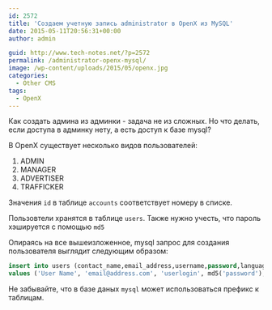 ```yaml
---
id: 2572
title: 'Создаем учетную запись administrator в OpenX из MySQL'
date: 2015-05-11T20:56:31+00:00
author: admin

guid: http://www.tech-notes.net/?p=2572
permalink: /administrator-openx-mysql/
image: /wp-content/uploads/2015/05/openx.jpg
categories:
  - Other CMS
tags:
  - OpenX
---
```

Как создать админа из админки - задача не из сложных. Но что делать, если доступа в админку нету, а есть доступ к базе mysql?

В OpenX существует несколько видов пользователей:
  1. ADMIN
  2. MANAGER
  3. ADVERTISER
  4. TRAFFICKER

Значения `id` в таблице `accounts` соответствует номеру в списке.

Пользовтели хранятся в таблице `users`. Также нужно учесть, что пароль хэшируется с помощью `md5`

Опираясь на все вышеизложенное, mysql запрос для создания пользователя выглядит следующим образом:

```sql
insert into users (contact_name,email_address,username,password,language,default_account_id,active)
values ('User Name', 'email@address.com', 'userlogin', md5('password'), 'en', 1, 1);
```

Не забывайте, что в базе даных `mysql` может использоваться префикс к таблицам.
